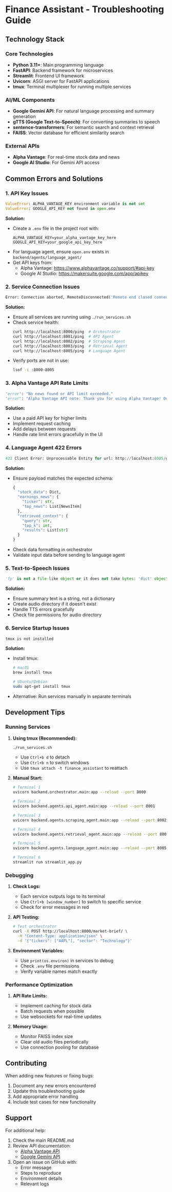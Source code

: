 # Finance Assistant - Troubleshooting Guide

## Technology Stack

### Core Technologies
- **Python 3.11+**: Main programming language
- **FastAPI**: Backend framework for microservices
- **Streamlit**: Frontend UI framework
- **Uvicorn**: ASGI server for FastAPI applications
- **tmux**: Terminal multiplexer for running multiple services

### AI/ML Components
- **Google Gemini API**: For natural language processing and summary generation
- **gTTS (Google Text-to-Speech)**: For converting summaries to speech
- **sentence-transformers**: For semantic search and context retrieval
- **FAISS**: Vector database for efficient similarity search

### External APIs
- **Alpha Vantage**: For real-time stock data and news
- **Google AI Studio**: For Gemini API access

## Common Errors and Solutions

### 1. API Key Issues
```python
ValueError: ALPHA_VANTAGE_KEY environment variable is not set
ValueError: GOOGLE_API_KEY not found in open.env
```
**Solution:**
- Create a `.env` file in the project root with:
  ```
  ALPHA_VANTAGE_KEY=your_alpha_vantage_key_here
  GOOGLE_API_KEY=your_google_api_key_here
  ```
- For language agent, ensure `open.env` exists in `backend/agents/language_agent/`
- Get API keys from:
  - Alpha Vantage: https://www.alphavantage.co/support/#api-key
  - Google AI Studio: https://makersuite.google.com/app/apikey

### 2. Service Connection Issues
```python
Error: Connection aborted, RemoteDisconnected('Remote end closed connection without response')
```
**Solution:**
- Ensure all services are running using `./run_services.sh`
- Check service health:
  ```bash
  curl http://localhost:8000/ping  # Orchestrator
  curl http://localhost:8001/ping  # API Agent
  curl http://localhost:8002/ping  # Scraping Agent
  curl http://localhost:8003/ping  # Retrieval Agent
  curl http://localhost:8005/ping  # Language Agent
  ```
- Verify ports are not in use:
  ```bash
  lsof -i :8000-8005
  ```

### 3. Alpha Vantage API Rate Limits
```python
"error": "No news found or API limit exceeded."
"error": "Alpha Vantage API note: Thank you for using Alpha Vantage! Our standard API call frequency is 5 calls per minute and 500 calls per day."
```
**Solution:**
- Use a paid API key for higher limits
- Implement request caching
- Add delays between requests
- Handle rate limit errors gracefully in the UI

### 4. Language Agent 422 Errors
```python
422 Client Error: Unprocessable Entity for url: http://localhost:8005/generate-summary/
```
**Solution:**
- Ensure payload matches the expected schema:
  ```python
  {
    "stock_data": Dict,
    "earnings_news": {
      "ticker": str,
      "top_news": List[NewsItem]
    },
    "retrieved_context": {
      "query": str,
      "top_k": int,
      "results": List[str]
    }
  }
  ```
- Check data formatting in orchestrator
- Validate input data before sending to language agent

### 5. Text-to-Speech Issues
```python
'fp' is not a file-like object or it does not take bytes: 'dict' object has no attribute 'strip'
```
**Solution:**
- Ensure summary text is a string, not a dictionary
- Create audio directory if it doesn't exist
- Handle TTS errors gracefully
- Check file permissions for audio directory

### 6. Service Startup Issues
```bash
tmux is not installed
```
**Solution:**
- Install tmux:
  ```bash
  # macOS
  brew install tmux
  
  # Ubuntu/Debian
  sudo apt-get install tmux
  ```
- Alternative: Run services manually in separate terminals

## Development Tips

### Running Services
1. **Using tmux (Recommended):**
   ```bash
   ./run_services.sh
   ```
   - Use `Ctrl+b d` to detach
   - Use `Ctrl+b n` to switch windows
   - Use `tmux attach -t finance_assistant` to reattach

2. **Manual Start:**
   ```bash
   # Terminal 1
   uvicorn backend.orchestrator.main:app --reload --port 8000
   
   # Terminal 2
   uvicorn backend.agents.api_agent.main:app --reload --port 8001
   
   # Terminal 3
   uvicorn backend.agents.scraping_agent.main:app --reload --port 8002
   
   # Terminal 4
   uvicorn backend.agents.retrieval_agent.main:app --reload --port 8003
   
   # Terminal 5
   uvicorn backend.agents.language_agent.main:app --reload --port 8005
   
   # Terminal 6
   streamlit run streamlit_app.py
   ```

### Debugging
1. **Check Logs:**
   - Each service outputs logs to its terminal
   - Use `Ctrl+b [window_number]` to switch to specific service
   - Check for error messages in red

2. **API Testing:**
   ```bash
   # Test orchestrator
   curl -X POST http://localhost:8000/market-brief/ \
     -H "Content-Type: application/json" \
     -d '{"tickers": ["AAPL"], "sector": "Technology"}'
   ```

3. **Environment Variables:**
   - Use `print(os.environ)` in services to debug
   - Check `.env` file permissions
   - Verify variable names match exactly

### Performance Optimization
1. **API Rate Limits:**
   - Implement caching for stock data
   - Batch requests when possible
   - Use websockets for real-time updates

2. **Memory Usage:**
   - Monitor FAISS index size
   - Clear old audio files periodically
   - Use connection pooling for database

## Contributing
When adding new features or fixing bugs:
1. Document any new errors encountered
2. Update this troubleshooting guide
3. Add appropriate error handling
4. Include test cases for new functionality

## Support
For additional help:
1. Check the main README.md
2. Review API documentation:
   - [Alpha Vantage API](https://www.alphavantage.co/documentation/)
   - [Google Gemini API](https://ai.google.dev/docs)
3. Open an issue on GitHub with:
   - Error message
   - Steps to reproduce
   - Environment details
   - Relevant logs 